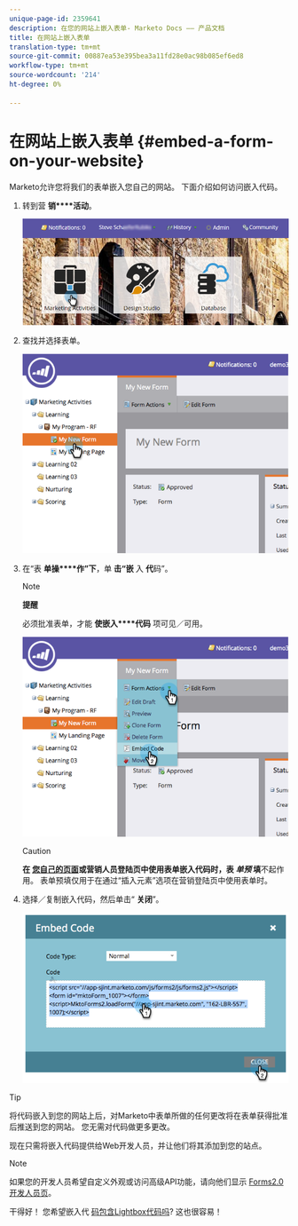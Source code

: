 ```yaml
---
unique-page-id: 2359641
description: 在您的网站上嵌入表单- Marketo Docs —— 产品文档
title: 在网站上嵌入表单
translation-type: tm+mt
source-git-commit: 00887ea53e395bea3a11fd28e0ac98b085ef6ed8
workflow-type: tm+mt
source-wordcount: '214'
ht-degree: 0%

---
```



# 在网站上嵌入表单 {#embed-a-form-on-your-website}

Marketo允许您将我们的表单嵌入您自己的网站。 下面介绍如何访问嵌入代码。

1. 转到营 **销****活动**。

   ![](assets/login-marketing-activities-4.png)

1. 查找并选择表单。

   ![](assets/image2014-9-15-12-3a12-3a14.png)

1. 在“表 **单操****作”下**，单 **击“嵌** 入 **代**&#x200B;码”。

   >[!NOTE]
   >
   >**提醒**
   >
   >
   >必须批准表单，才能 **使嵌入****代码** 项可见／可用。

   ![](assets/image2014-9-15-12-3a12-3a20.png)

   >[!CAUTION]
   >
   >**在 [您自己的页面](../../../../product-docs/administration/settings/edit-landing-page-settings.md)或营销人员登陆页中使用表单嵌入代码时，表 *单预* 填**不起作用。 表单预填仅用于在通过“插入元素”选项在营销登陆页中使用表单时。

1. 选择／复制嵌入代码，然后单击“ **关闭**”。

   ![](assets/image2014-9-15-12-3a12-3a31.png)

>[!TIP]
>
>将代码嵌入到您的网站上后，对Marketo中表单所做的任何更改将在表单获得批准后推送到您的网站。 您无需对代码做更多更改。

现在只需将嵌入代码提供给Web开发人员，并让他们将其添加到您的站点。

>[!NOTE]
>
>如果您的开发人员希望自定义外观或访问高级API功能，请向他们显示 [Forms2.0开发人员页](http://developers.marketo.com/documentation/websites/forms-2-0/)。

干得好！ 您希望嵌入代 [码包含Lightbox代码吗](use-a-form-in-a-lightbox.md)? 这也很容易！
